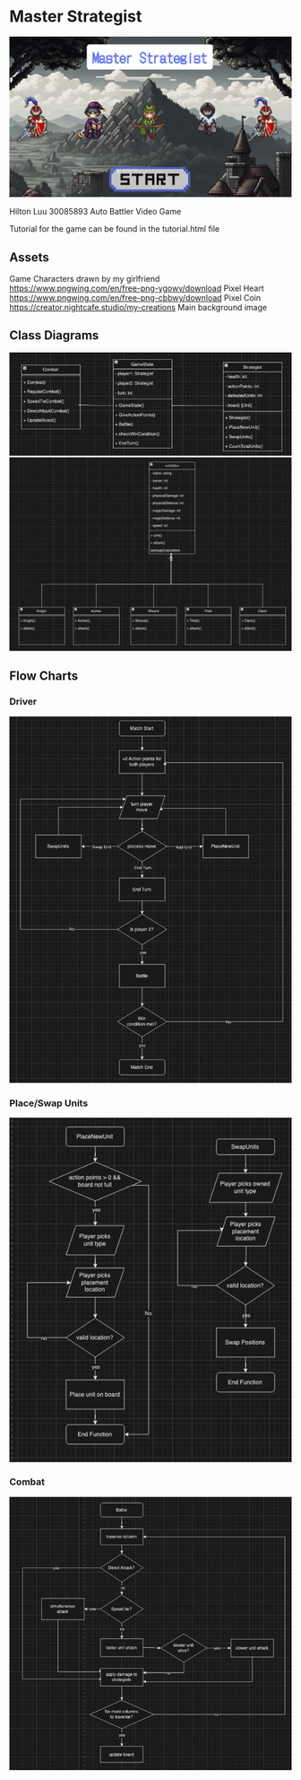 # Master Strategist

![start page](/assets/startPage.png)

Hilton Luu 30085893 Auto Battler Video Game

Tutorial for the game can be found in the tutorial.html file

## Assets
Game Characters drawn by my girlfriend
https://www.pngwing.com/en/free-png-ygowv/download Pixel Heart
https://www.pngwing.com/en/free-png-cbbwy/download Pixel Coin
https://creator.nightcafe.studio/my-creations Main background image

## Class Diagrams
![driverClasses](/assets/gameDriver.png)
![units](/assets/units.png)


## Flow Charts
### Driver
![driver code](/assets/driver.png)
### Place/Swap Units
![driver code](/assets/unitplacement.png)
### Combat
![combat](/assets/battle.png)
